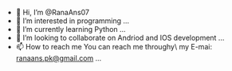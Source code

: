 - 👋 Hi, I’m @RanaAns07
- 👀 I’m interested in programming ...
- 🌱 I’m currently learning Python ...
- 💞️ I’m looking to collaborate on Andriod and IOS development ...
- 📫 How to reach me You can reach me throughy\ my E-mai: ranaans.pk@gmail.com ...

<!---
RanaAns07/RanaAns07 is a ✨ special ✨ repository because its `README.md` (this file) appears on your GitHub profile.
You can click the Preview link to take a look at your changes.
--->

